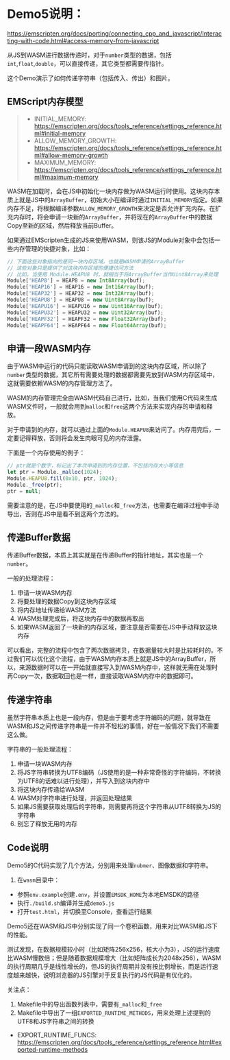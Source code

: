 # Demo5说明：


https://emscripten.org/docs/porting/connecting_cpp_and_javascript/Interacting-with-code.html#access-memory-from-javascript


从JS到WASM进行数据传递时，对于`number`类型的数据，包括`int`,`float`,`double`，可以直接传递，其它类型都需要传指针。

这个Demo演示了如何传递字符串（包括传入、传出）和图片。

## EMScript内存模型

> - INITIAL_MEMORY: https://emscripten.org/docs/tools_reference/settings_reference.html#initial-memory
> - ALLOW_MEMORY_GROWTH: https://emscripten.org/docs/tools_reference/settings_reference.html#allow-memory-growth
> - MAXIMUM_MEMORY: https://emscripten.org/docs/tools_reference/settings_reference.html#maximum-memory

WASM在加载时，会在JS中初始化一块内存做为WASM运行时使用。这块内存本质上就是JS中的`ArrayBuffer`，初始大小在编译时通过`INITIAL_MEMORY`指定。如果内存不足，将根据编译参数`ALLOW_MEMORY_GROWTH`来决定是否允许扩充内存。在扩充内存时，将会申请一块新的`ArrayBuffer`，并将现在的`ArrayBuffer`中的数据Copy至新的区域，然后释放当前Buffer。

如果通过EMScripten生成的JS来使用WASM，则该JS的Module对象中会包括一些内存管理的快捷对象，比如：

```javascript
// 下面这些对象指向的是同一块内存区域，也就是WASM申请的ArrayBuffer
// 这些对象只是提供了对这块内存区域的便捷访问方法
// 比如，当使用 Module.HEAPU8 时，就相当于将ArrayBuffer当作Uint8Array来处理
Module['HEAP8'] = HEAP8 = new Int8Array(buf);
Module['HEAP16'] = HEAP16 = new Int16Array(buf);
Module['HEAP32'] = HEAP32 = new Int32Array(buf);
Module['HEAPU8'] = HEAPU8 = new Uint8Array(buf);
Module['HEAPU16'] = HEAPU16 = new Uint16Array(buf);
Module['HEAPU32'] = HEAPU32 = new Uint32Array(buf);
Module['HEAPF32'] = HEAPF32 = new Float32Array(buf);
Module['HEAPF64'] = HEAPF64 = new Float64Array(buf);
```

## 申请一段WASM内存

由于WASM中运行的代码只能读取WASM申请到的这块内存区域，所以除了`number`类型的数据，其它所有需要处理的数据都需要先放到WASM内存区域中，这就需要依赖WASM的内存管理方法了。

WASM的内存管理完全由WASM代码自己进行，比如，当我们使用C代码来生成WASM文件时，一般就会用到`malloc`和`free`这两个方法来实现内存的申请和释放。

对于申请到的内存，就可以通过上面的`Module.HEAPU8`来访问了。内存用完后，一定要记得释放，否则将会发生肉眼可见的内存泄露。

下面是一个内存使用的例子：

```javascript
// ptr就是个数字，标记出了本次申请到的内存位置，不包括内存大小等信息
let ptr = Module._malloc(1024);
Module.HEAPU8.fill(0x10, ptr, 1024);
Module._free(ptr);
ptr = null;
```

需要注意的是，在JS中要使用的`_malloc`和`_free`方法，也需要在编译过程中手动导出，否则在JS中是看不到这两个方法的。


## 传递Buffer数据

传递Buffer数据，本质上其实就是在传递Buffer的指针地址，其实也是一个`number`。

一般的处理流程：
1. 申请一块WASM内存
2. 将要处理的数据Copy到这块内存区域
3. 将内存地址传递给WASM方法
4. WASM处理完成后，将这块内存中的数据再取出
5. 如果WASM返回了一块新的内存区域，要注意是否需要在JS中手动释放这块内存

可以看出，完整的流程中包含了两次数据拷贝，在数据量较大时是比较耗时的。不过我们可以优化这个流程，由于WASM内存本质上就是JS中的ArrayBuffer，所以，来源数据时可以在一开始就直接写入到WASM内存中，这样就无需在处理时再Copy一次，数据取回也是一样，直接读取WASM内存中的数据即可。


## 传递字符串

虽然字符串本质上也是一段内存，但是由于要考虑字符编码的问题，就导致在WASM和JS之间传递字符串是一件并不轻松的事情，好在一般情况下我们不需要这么做。

字符串的一般处理流程：
1. 申请一块WASM内存
2. 将JS字符串转换为UTF8编码（JS使用的是一种非常奇怪的字符编码，不转换为UTF8的话难以进行处理），并写入到这块内存中
3. 将这块内存传递给WASM
4. WASM对字符串进行处理，并返回处理结果
5. 如果JS需要获取处理后的字符串，则需要再将这个字符串从UTF8转换为JS的字符串
6. 别忘了释放无用的内存


## Code说明

Demo5的C代码实现了几个方法，分别用来处理`nubmer`、图像数据和字符串。

1. 在`wasm`目录中：
  - 参照`env.example`创建`.env`，并设置`EMSDK_HOME`为本地EMSDK的路径
  - 执行`./build.sh`编译并生成`demo5.js`
  - 打开`test.html`，并切换至Console，查看运行结果

Demo5还在WASM和JS中分别实现了同一个卷积函数，用来对比WASM和JS下的性能。

测试发现，在数据规模较小时（比如矩阵256x256，核大小为3），JS的运行速度比WASM慢数倍；但是随着数据规模增大（比如矩阵成长为2048x256），WASM的执行周期几乎是线性增长的，但JS的执行周期并没有按比例增长，而是运行速度越来越快，说明浏览器的JS引擎对于反复执行的JS代码是有优化的。

关注点：
1. Makefile中的导出函数列表中，需要有`_malloc`和`_free`
2. Makefile中导出了一组`EXPORTED_RUNTIME_METHODS`，用来处理上述提到的UTF8和JS字符串之间的转换
  - EXPORT_RUNTIME_FUNCS: https://emscripten.org/docs/tools_reference/settings_reference.html#exported-runtime-methods
